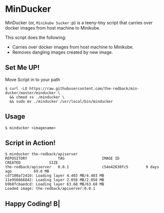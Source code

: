 # MinDucker

MinDucker (or, `Minikube Sucker` :p) is a teeny-tiny script that carries over docker images from host machine to Minikube.

This script does the following:

- Carries over docker images from host machine to Minikube.
- Removes dangling images created by new image.

## Set Me UP!

Move Script in to your path

```console
$ curl -LO https://raw.githubusercontent.com/the-redback/min-ducker/master/minducker \
  && chmod +x ./minducker \
  && sudo mv ./minducker /usr/local/bin/minducker
```

## Usage

```console
$ minducker <imagename>
```

## Script in Action!

```console
$ minducker the-redback/apiserver
REPOSITORY              TAG                 IMAGE ID            CREATED             SIZE
the-redback/apiserver   0.0.1               c54e42630fc5        9 days ago          69.6 MB
cd7100a72410: Loading layer 4.403 MB/4.403 MB
11e956666842: Loading layer 2.058 MB/2.058 MB
b9b8fcbaedcd: Loading layer 63.68 MB/63.68 MB
Loaded image: the-redback/apiserver:0.0.1
```

## Happy Coding! B|
